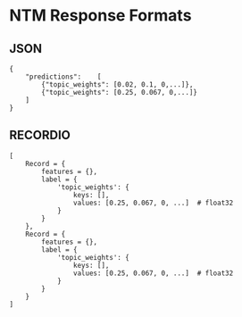 # NTM Response Formats<a name="ntm-in-formats"></a>

## JSON<a name="ntm-json"></a>

```
{
    "predictions":    [
        {"topic_weights": [0.02, 0.1, 0,...]},
        {"topic_weights": [0.25, 0.067, 0,...]}
    ]
}
```

## RECORDIO<a name="ntm-recordio"></a>

```
[
    Record = {
        features = {},
        label = {
            'topic_weights': {
                keys: [],
                values: [0.25, 0.067, 0, ...]  # float32
            }
        }
    },
    Record = {
        features = {},
        label = {
            'topic_weights': {
                keys: [],
                values: [0.25, 0.067, 0, ...]  # float32
            }
        }
    }  
]
```